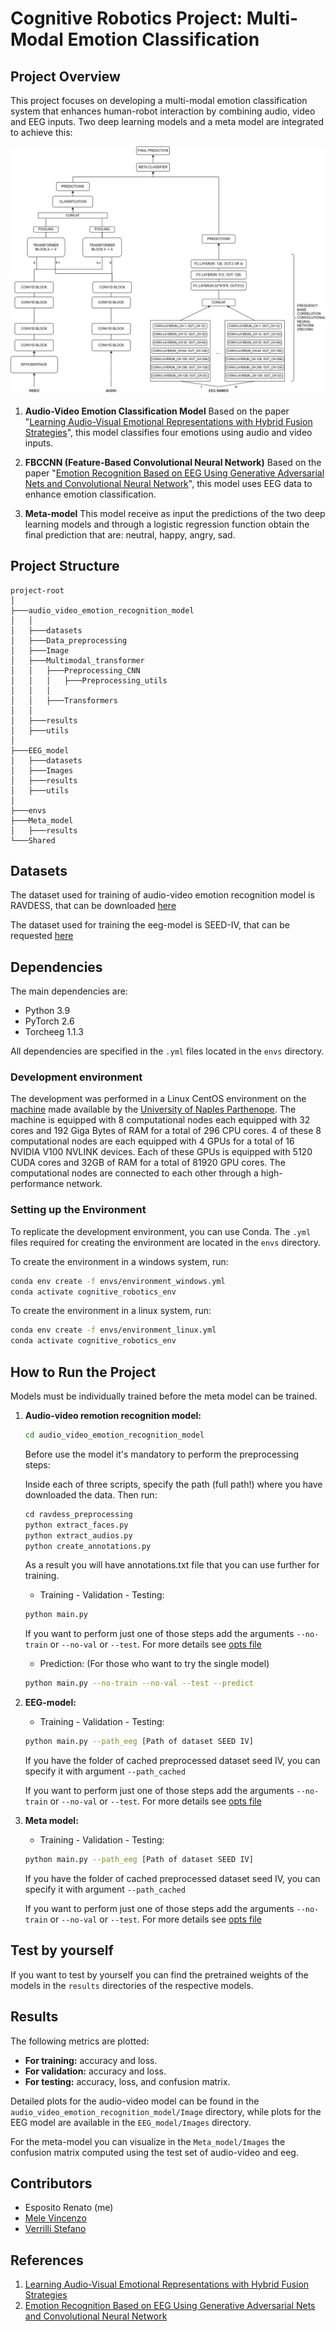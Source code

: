 # Cognitive Robotics Project: Multi-Modal Emotion Classification

## Project Overview 
This project focuses on developing a multi-modal emotion classification system that enhances human-robot interaction by combining audio, video and EEG inputs. Two deep learning models and a meta model are integrated to achieve this:

![Alt text](/architecture_overview.jpg)

1. **Audio-Video Emotion Classification Model**
   Based on the paper "[Learning Audio-Visual Emotional Representations with Hybrid Fusion Strategies](https://arxiv.org/abs/2201.11095#)", this model classifies four emotions using audio and video inputs.

2. **FBCCNN (Feature-Based Convolutional Neural Network)**
   Based on the paper "[Emotion Recognition Based on EEG Using Generative Adversarial Nets and Convolutional Neural Network](https://onlinelibrary.wiley.com/doi/10.1155/2021/2520394)", this model uses EEG data to enhance emotion classification.

3. **Meta-model**
   This model receive as input the predictions of the two deep learning models and through a logistic regression function obtain the final prediction that are: neutral, happy, angry, sad.

## Project Structure
```
project-root
│
├───audio_video_emotion_recognition_model
│   │   
│   ├───datasets       
│   ├───Data_preprocessing        
│   ├───Image      
│   ├───Multimodal_transformer 
│   │   ├───Preprocessing_CNN  
│   │   │   ├───Preprocessing_utils
│   │   │   
│   │   ├───Transformers
│   │           
│   ├───results      
│   ├───utils
│                 
├───EEG_model  
│   ├───datasets   
│   ├───Images     
│   ├───results       
│   ├───utils 
│     
├───envs    
├───Meta_model        
│   ├───results      
└───Shared
```
## Datasets
The dataset used for training of audio-video emotion recognition model is RAVDESS, that can be downloaded [here](https://zenodo.org/records/1188976#.YkgJVijP2bh)

The dataset used for training the eeg-model is SEED-IV, that can be requested [here](https://bcmi.sjtu.edu.cn/~seed/seed-iv.html#)
## Dependencies
The main dependencies are:
- Python 3.9
- PyTorch 2.6
- Torcheeg 1.1.3

All dependencies are specified in the `.yml` files located in the `envs` directory. 
### Development environment
The development was performed in a Linux CentOS environment on the [machine](https://informatica.uniparthenope.it/index.php/en/portfolio-2/251-nuovo-supercalcolatore-a-disposizione-dei-laureandi-dei-cds-di-informatica-e-di-informatica-applicata-ml-e-bd) made available by the [University of Naples Parthenope](https://www.uniparthenope.it).
The machine is equipped with 8 computational nodes each equipped with 32 cores and 192 Giga Bytes of RAM for a total of 296 CPU cores. 4 of these 8 computational nodes are each equipped with 4 GPUs for a total of 16 NVIDIA V100 NVLINK devices. Each of these GPUs is equipped with 5120 CUDA cores and 32GB of RAM for a total of 81920 GPU cores. The computational nodes are connected to each other through a high-performance network.

### Setting up the Environment
To replicate the development environment, you can use Conda. The `.yml` files required for creating the environment are located in the `envs` directory.

To create the environment in a windows system, run:

```bash
conda env create -f envs/environment_windows.yml
conda activate cognitive_robotics_env
```
To create the environment in a linux system, run:
```bash
conda env create -f envs/environment_linux.yml
conda activate cognitive_robotics_env
```
## How to Run the Project
Models must be individually trained before the meta model can be trained.
1. **Audio-video remotion recognition model:**
   ```bash
   cd audio_video_emotion_recognition_model
   ```

   Before use the model it's mandatory to perform the preprocessing steps:

   Inside each of three scripts, specify the path (full path!) where you have downloaded the data.
   Then run:
   ```python
   cd ravdess_preprocessing
   python extract_faces.py
   python extract_audios.py
   python create_annotations.py
   ```
   As a result you will have annotations.txt file that you can use further for training.
   - Training - Validation - Testing:
   ```bash
   python main.py
   ```
   If you want to perform just one of those steps add the arguments `--no-train` or `--no-val` or `--test`. For more details see [opts file](/audio_video_emotion_recognition_model/opts_audio_video.py)
   - Prediction: (For those who want to try the single model)
   ```bash
   python main.py --no-train --no-val --test --predict
   ```

2. **EEG-model:**
   - Training - Validation - Testing:
   ```bash
   python main.py --path_eeg [Path of dataset SEED IV]
   ```
   If you have the folder of cached preprocessed dataset seed IV, you can specify it with argument `--path_cached`

   If you want to perform just one of those steps add the arguments `--no-train` or `--no-val` or `--test`. For more details see [opts file](/EEG_model/opts_eeg.py)

3. **Meta model:**
   - Training - Validation - Testing:
   ```bash
   python main.py --path_eeg [Path of dataset SEED IV]
   ```
   If you have the folder of cached preprocessed dataset seed IV, you can specify it with argument `--path_cached`

   If you want to perform just one of those steps add the arguments `--no-train` or `--no-val` or `--test`. For more details see [opts file](/Meta_model/opts_meta_model.py)

## Test by yourself
If you want to test by yourself you can find the pretrained weights of the models in the `results` directories of the respective models. 

## Results
The following metrics are plotted:
- **For training:** accuracy and loss.
- **For validation:** accuracy and loss.
- **For testing:** accuracy, loss, and confusion matrix.

Detailed plots for the audio-video model can be found in the `audio_video_emotion_recognition_model/Image` directory, while plots for the EEG model are available in the `EEG_model/Images` directory. 

For the meta-model you can visualize in the `Meta_model/Images` the confusion matrix computed using the test set of audio-video and eeg.


## Contributors
- Esposito Renato (me)
- [Mele Vincenzo](https://github.com/MeleVincenzo)
- [Verrilli Stefano](https://github.com/StefanoVerrilli)

## References
1. [Learning Audio-Visual Emotional Representations with Hybrid Fusion Strategies](https://arxiv.org/abs/2201.11095#)
2. [Emotion Recognition Based on EEG Using Generative Adversarial Nets and Convolutional Neural Network](https://onlinelibrary.wiley.com/doi/10.1155/2021/2520394)

